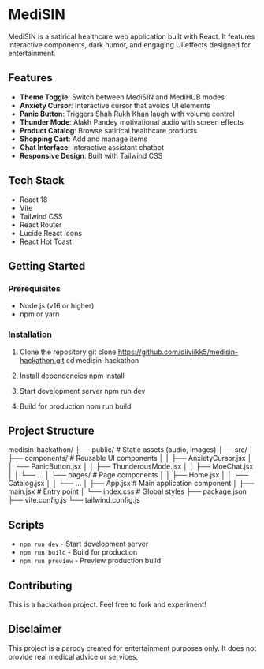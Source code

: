 # MediSIN

MediSIN is a satirical healthcare web application built with React. It features interactive components, dark humor, and engaging UI effects designed for entertainment.

## Features

- **Theme Toggle**: Switch between MediSIN and MediHUB modes
- **Anxiety Cursor**: Interactive cursor that avoids UI elements
- **Panic Button**: Triggers Shah Rukh Khan laugh with volume control
- **Thunder Mode**: Alakh Pandey motivational audio with screen effects
- **Product Catalog**: Browse satirical healthcare products
- **Shopping Cart**: Add and manage items
- **Chat Interface**: Interactive assistant chatbot
- **Responsive Design**: Built with Tailwind CSS

## Tech Stack

- React 18
- Vite
- Tailwind CSS
- React Router
- Lucide React Icons
- React Hot Toast

## Getting Started

### Prerequisites
- Node.js (v16 or higher)
- npm or yarn

### Installation

1. Clone the repository
git clone https://github.com/diiviikk5/medisin-hackathon.git
cd medisin-hackathon



2. Install dependencies
npm install



3. Start development server
npm run dev



4. Build for production
npm run build



## Project Structure

medisin-hackathon/
├── public/ # Static assets (audio, images)
├── src/
│ ├── components/ # Reusable UI components
│ │ ├── AnxietyCursor.jsx
│ │ ├── PanicButton.jsx
│ │ ├── ThunderousMode.jsx
│ │ ├── MoeChat.jsx
│ │ └── ...
│ ├── pages/ # Page components
│ │ ├── Home.jsx
│ │ ├── Catalog.jsx
│ │ └── ...
│ ├── App.jsx # Main application component
│ ├── main.jsx # Entry point
│ └── index.css # Global styles
├── package.json
├── vite.config.js
└── tailwind.config.js



## Scripts

- `npm run dev` - Start development server
- `npm run build` - Build for production
- `npm run preview` - Preview production build

## Contributing

This is a hackathon project. Feel free to fork and experiment!



## Disclaimer

This project is a parody created for entertainment purposes only. It does not provide real medical advice or services.
